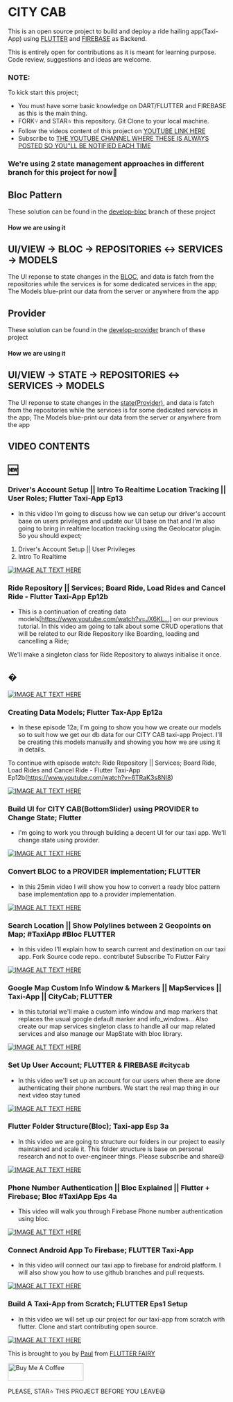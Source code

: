 # CITY CAB

This is an open source project to build and deploy a ride hailing app(Taxi-App) using [FLUTTER](https://flutter.dev) and [FIREBASE](https://firebase.com) as Backend.

This is entirely open for contributions as it is meant for learning purpose. Code review, suggestions and ideas are welcome.

### NOTE:
To kick start this project;
- You must have some basic knowledge on DART/FLUTTER and FIREBASE as this is the main thing.
- FORK⑂ and STAR⭐️ this repository. Git Clone to your local machine.
- Follow the videos content of this project on [YOUTUBE LINK HERE](https://www.youtube.com/channel/UC1fuQBjVLSqwk-PgdeeMAyQ)
- Subscribe to [THE YOUTUBE CHANNEL WHERE THESE IS ALWAYS POSTED SO YOU"LL BE NOTIFIED EACH TIME](https://www.youtube.com/FlutterFairy?sub_confirmation=1)


### We're using 2 state management approaches in different branch for this project for now🙂

## Bloc Pattern
These solution can be found in the [develop-bloc](https://github.com/hello-paulvin/city-cab/tree/develop-bloc) branch of these project
#### How we are using it
## UI/VIEW -> BLOC -> REPOSITORIES ↔️ SERVICES -> MODELS


The UI reponse to state changes in the [BLOC](https://pub.dev/packages?q=bloc), and data is fatch from the repositories while the services is for some dedicated services in the app; The Models blue-print our data from the server or anywhere from the app

## Provider
These solution can be found in the [develop-provider](https://github.com/hello-paulvin/city-cab/tree/develop-provider) branch of these project
#### How we are using it
## UI/VIEW -> STATE -> REPOSITORIES ↔️ SERVICES -> MODELS

The UI reponse to state changes in the [state(Provider)](https://pub.dev/packages?q=provider), and data is fatch from the repositories while the services is for some dedicated services in the app; The Models blue-print our data from the server or anywhere from the app


## VIDEO CONTENTS


## 🆕
### Driver's Account Setup || Intro To Realtime Location Tracking || User Roles; Flutter Taxi-App Ep13
- In this video I'm going to discuss how we can setup our driver's account base on users privileges and update our UI base on that and I'm also going to bring in realtime location tracking using the Geolocator plugin.
So you should expect;
1. Driver's Account Setup || User Privileges
2. Intro To Realtime

[![IMAGE ALT TEXT HERE](https://img.youtube.com/vi/Sj3MEXB7Qk/0.jpg)](https://www.youtube.com/watch?v=Sj3MEXB7Qk)

### Ride Repository || Services; Board Ride, Load Rides and Cancel Ride - Flutter Taxi-App Ep12b
- This is a continuation of creating data models[https://www.youtube.com/watch?v=JX6KL...] on our previous tutorial.
In this video am going to talk about some CRUD operations that will be related to our Ride Repository like Boarding, loading and cancelling a Ride;

We'll make a singleton class for Ride Repository to always initialise it once.

## �
[![IMAGE ALT TEXT HERE](https://img.youtube.com/vi/6TRaK3s8Nl8/0.jpg)](https://www.youtube.com/watch?v=6TRaK3s8Nl8)

### Creating Data Models; Flutter Tax-App Ep12a
- In these episode 12a;  I'm going to show you how we create our models so to suit how we get our db data for our CITY CAB taxi-app Project. I'll be creating this models manually and showing you how we are using it in details.

To continue with episode watch: Ride Repository || Services; Board Ride, Load Rides and Cancel Ride - Flutter Taxi-App Ep12b(https://www.youtube.com/watch?v=6TRaK3s8Nl8)

[![IMAGE ALT TEXT HERE](https://img.youtube.com/vi/JX6KLspoyNI/0.jpg)](https://www.youtube.com/watch?v=JX6KLspoyNI)

### Build UI for CITY CAB(BottomSlider) using PROVIDER to Change State; Flutter
- I'm going to work you through building a decent UI for our taxi app. We'll change state using provider.

[![IMAGE ALT TEXT HERE](https://img.youtube.com/vi/UYO8YDaGfCg/0.jpg)](https://www.youtube.com/watch?v=UYO8YDaGfCg)

### Convert BLOC to a PROVIDER implementation; FLUTTER
- In this 25min video I will show you how to convert a ready bloc pattern base implementation app to a provider implementation.

[![IMAGE ALT TEXT HERE](https://img.youtube.com/vi/UyUv9Mphd0E/0.jpg)](https://www.youtube.com/watch?v=UyUv9Mphd0E)


### Search Location || Show Polylines between 2 Geopoints on Map; #TaxiApp #Bloc FLUTTER
- In this video I'll explain how to search current and destination on our taxi app. Fork Source code repo.. contribute!
Subscribe To Flutter Fairy

[![IMAGE ALT TEXT HERE](https://img.youtube.com/vi/EIFhoAEwUeA/0.jpg)](https://www.youtube.com/watch?v=EIFhoAEwUeA)


### Google Map Custom Info Window & Markers || MapServices || Taxi-App || CityCab; FLUTTER
- In this tutorial we'll make a custom info window and map markers that replaces the usual google default marker and info_windows... Also create our map services singleton class to handle all our map related services and also manage our MapState with bloc library.

[![IMAGE ALT TEXT HERE](https://img.youtube.com/vi/Qf32xLJR1V0/0.jpg)](https://www.youtube.com/watch?v=Qf32xLJR1V0)


### Set Up User Account; FLUTTER & FIREBASE #citycab
- In this video we'll set up an account for our users when there are done authenticating their phone numbers. We start the real map thing in our next video stay  tuned 

[![IMAGE ALT TEXT HERE](https://img.youtube.com/vi/_g1Cf1O4lPs/0.jpg)](https://www.youtube.com/watch?v=_g1Cf1O4lPs)



### Flutter Folder Structure(Bloc); Taxi-app Esp 3a
- In this video we are going to structure our folders in our project to easily maintained and scale it. This folder structure is base on personal research and not
  to over-engineer things.
  Please subscribe and share😃

[![IMAGE ALT TEXT HERE](https://img.youtube.com/vi/v2vVPct5r98/0.jpg)](https://www.youtube.com/watch?v=v2vVPct5r98)


### Phone Number Authentication || Bloc Explained || Flutter + Firebase; Bloc #TaxiApp Eps 4a
- This video will walk you through Firebase Phone number authentication using bloc.

[![IMAGE ALT TEXT HERE](https://img.youtube.com/vi/q-2WiLb4ytc/0.jpg)](https://www.youtube.com/watch?v=q-2WiLb4ytc)


### Connect Android App To Firebase; FLUTTER Taxi-App
- In this video will connect our taxi app to firebase for android platform. I will also show you how to use github branches and pull requests.

[![IMAGE ALT TEXT HERE](https://img.youtube.com/vi/YIHSq8lUGUQ/0.jpg)](https://www.youtube.com/watch?v=YIHSq8lUGUQ)


### Build A Taxi-App from Scratch; FLUTTER Eps1 Setup
- In this video we will set up our project for our taxi-app from scratch with flutter. Clone and start contributing open source.

[![IMAGE ALT TEXT HERE](https://img.youtube.com/vi/tGqkQgzom_M/0.jpg)](https://www.youtube.com/watch?v=tGqkQgzom_M)



This is brought to you by [Paul](https://twitter.com/edeme_kong) from [FLUTTER FAIRY](https://www.youtube.com/channel/UC1fuQBjVLSqwk-PgdeeMAyQ)

<a href="https://www.buymeacoffee.com/flutterfairy" target="_blank"><img src="https://cdn.buymeacoffee.com/buttons/default-orange.png" alt="Buy Me A Coffee" height="41" width="174"></a>

PLEASE, STAR⭐️ THIS PROJECT BEFORE YOU LEAVE😃


